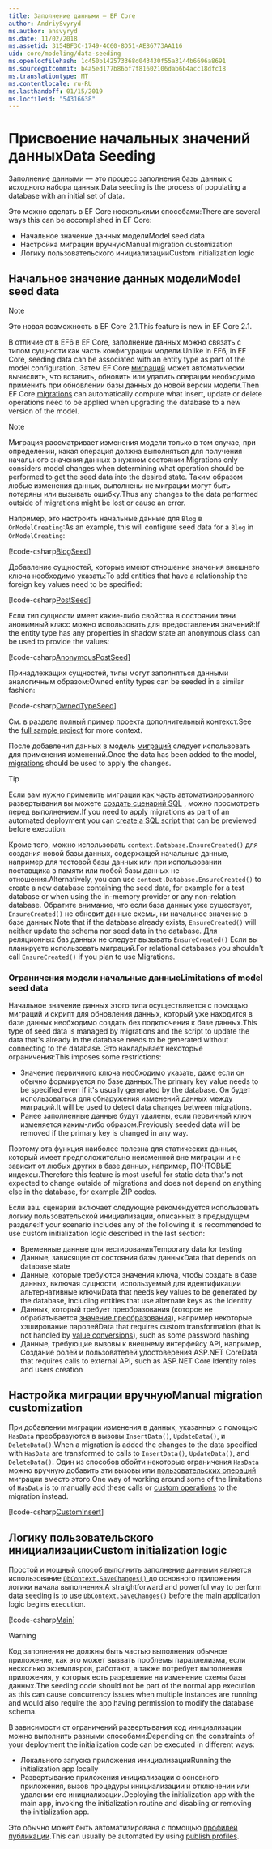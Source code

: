 ```yaml
---
title: Заполнение данными — EF Core
author: AndriySvyryd
ms.author: ansvyryd
ms.date: 11/02/2018
ms.assetid: 3154BF3C-1749-4C60-8D51-AE86773AA116
uid: core/modeling/data-seeding
ms.openlocfilehash: 1c450b142573368d043430f55a3144b6696a8691
ms.sourcegitcommit: b4a5ed177b86bf7f81602106dab6b4acc18dfc18
ms.translationtype: MT
ms.contentlocale: ru-RU
ms.lasthandoff: 01/15/2019
ms.locfileid: "54316638"
---
```

# <a name="data-seeding"></a><span data-ttu-id="af728-102">Присвоение начальных значений данных</span><span class="sxs-lookup"><span data-stu-id="af728-102">Data Seeding</span></span>

<span data-ttu-id="af728-103">Заполнение данными — это процесс заполнения базы данных с исходного набора данных.</span><span class="sxs-lookup"><span data-stu-id="af728-103">Data seeding is the process of populating a database with an initial set of data.</span></span>

<span data-ttu-id="af728-104">Это можно сделать в EF Core несколькими способами:</span><span class="sxs-lookup"><span data-stu-id="af728-104">There are several ways this can be accomplished in EF Core:</span></span>
* <span data-ttu-id="af728-105">Начальное значение данных модели</span><span class="sxs-lookup"><span data-stu-id="af728-105">Model seed data</span></span>
* <span data-ttu-id="af728-106">Настройка миграции вручную</span><span class="sxs-lookup"><span data-stu-id="af728-106">Manual migration customization</span></span>
* <span data-ttu-id="af728-107">Логику пользовательского инициализации</span><span class="sxs-lookup"><span data-stu-id="af728-107">Custom initialization logic</span></span>

## <a name="model-seed-data"></a><span data-ttu-id="af728-108">Начальное значение данных модели</span><span class="sxs-lookup"><span data-stu-id="af728-108">Model seed data</span></span>

> [!NOTE]
> <span data-ttu-id="af728-109">Это новая возможность в EF Core 2.1.</span><span class="sxs-lookup"><span data-stu-id="af728-109">This feature is new in EF Core 2.1.</span></span>

<span data-ttu-id="af728-110">В отличие от в EF6 в EF Core, заполнение данных можно связать с типом сущности как часть конфигурации модели.</span><span class="sxs-lookup"><span data-stu-id="af728-110">Unlike in EF6, in EF Core, seeding data can be associated with an entity type as part of the model configuration.</span></span> <span data-ttu-id="af728-111">Затем EF Core [миграций](xref:core/managing-schemas/migrations/index) может автоматически вычислить, что вставить, обновить или удалить операции необходимо применить при обновлении базы данных до новой версии модели.</span><span class="sxs-lookup"><span data-stu-id="af728-111">Then EF Core [migrations](xref:core/managing-schemas/migrations/index) can automatically compute what insert, update or delete operations need to be applied when upgrading the database to a new version of the model.</span></span>

> [!NOTE]
> <span data-ttu-id="af728-112">Миграция рассматривает изменения модели только в том случае, при определении, какая операция должна выполняться для получения начального значения данных в нужном состоянии.</span><span class="sxs-lookup"><span data-stu-id="af728-112">Migrations only considers model changes when determining what operation should be performed to get the seed data into the desired state.</span></span> <span data-ttu-id="af728-113">Таким образом любые изменения данных, выполнены не миграции могут быть потеряны или вызывать ошибку.</span><span class="sxs-lookup"><span data-stu-id="af728-113">Thus any changes to the data performed outside of migrations might be lost or cause an error.</span></span>

<span data-ttu-id="af728-114">Например, это настроить начальные данные для `Blog` в `OnModelCreating`:</span><span class="sxs-lookup"><span data-stu-id="af728-114">As an example, this will configure seed data for a `Blog` in `OnModelCreating`:</span></span>

[!code-csharp[BlogSeed](../../../samples/core/Modeling/DataSeeding/DataSeedingContext.cs?name=BlogSeed)]

<span data-ttu-id="af728-115">Добавление сущностей, которые имеют отношение значения внешнего ключа необходимо указать:</span><span class="sxs-lookup"><span data-stu-id="af728-115">To add entities that have a relationship the foreign key values need to be specified:</span></span>

[!code-csharp[PostSeed](../../../samples/core/Modeling/DataSeeding/DataSeedingContext.cs?name=PostSeed)]

<span data-ttu-id="af728-116">Если тип сущности имеет какие-либо свойства в состоянии тени анонимный класс можно использовать для предоставления значений:</span><span class="sxs-lookup"><span data-stu-id="af728-116">If the entity type has any properties in shadow state an anonymous class can be used to provide the values:</span></span>

[!code-csharp[AnonymousPostSeed](../../../samples/core/Modeling/DataSeeding/DataSeedingContext.cs?name=AnonymousPostSeed)]

<span data-ttu-id="af728-117">Принадлежащих сущностей, типы могут заполняться данными аналогичным образом:</span><span class="sxs-lookup"><span data-stu-id="af728-117">Owned entity types can be seeded in a similar fashion:</span></span>

[!code-csharp[OwnedTypeSeed](../../../samples/core/Modeling/DataSeeding/DataSeedingContext.cs?name=OwnedTypeSeed)]

<span data-ttu-id="af728-118">См. в разделе [полный пример проекта](https://github.com/aspnet/EntityFramework.Docs/tree/master/samples/core/Modeling/DataSeeding) дополнительный контекст.</span><span class="sxs-lookup"><span data-stu-id="af728-118">See the [full sample project](https://github.com/aspnet/EntityFramework.Docs/tree/master/samples/core/Modeling/DataSeeding) for more context.</span></span>

<span data-ttu-id="af728-119">После добавления данных в модель [миграций](xref:core/managing-schemas/migrations/index) следует использовать для применения изменений.</span><span class="sxs-lookup"><span data-stu-id="af728-119">Once the data has been added to the model, [migrations](xref:core/managing-schemas/migrations/index) should be used to apply the changes.</span></span>

> [!TIP]
> <span data-ttu-id="af728-120">Если вам нужно применить миграции как часть автоматизированного развертывания вы можете [создать сценарий SQL](xref:core/managing-schemas/migrations/index#generate-sql-scripts) , можно просмотреть перед выполнением.</span><span class="sxs-lookup"><span data-stu-id="af728-120">If you need to apply migrations as part of an automated deployment you can [create a SQL script](xref:core/managing-schemas/migrations/index#generate-sql-scripts) that can be previewed before execution.</span></span>

<span data-ttu-id="af728-121">Кроме того, можно использовать `context.Database.EnsureCreated()` для создания новой базы данных, содержащей начальные данные, например для тестовой базы данных или при использовании поставщика в памяти или любой базы данных не отношения.</span><span class="sxs-lookup"><span data-stu-id="af728-121">Alternatively, you can use `context.Database.EnsureCreated()` to create a new database containing the seed data, for example for a test database or when using the in-memory provider or any non-relation database.</span></span> <span data-ttu-id="af728-122">Обратите внимание, что если база данных уже существует, `EnsureCreated()` не обновит данные схемы, ни начальное значение в базе данных.</span><span class="sxs-lookup"><span data-stu-id="af728-122">Note that if the database already exists, `EnsureCreated()` will neither update the schema nor seed data in the database.</span></span> <span data-ttu-id="af728-123">Для реляционных баз данных не следует вызывать `EnsureCreated()` Если вы планируете использовать миграций.</span><span class="sxs-lookup"><span data-stu-id="af728-123">For relational databases you shouldn't call `EnsureCreated()` if you plan to use Migrations.</span></span>

### <a name="limitations-of-model-seed-data"></a><span data-ttu-id="af728-124">Ограничения модели начальные данные</span><span class="sxs-lookup"><span data-stu-id="af728-124">Limitations of model seed data</span></span>

<span data-ttu-id="af728-125">Начальное значение данных этого типа осуществляется с помощью миграций и скрипт для обновления данных, который уже находится в базе данных необходимо создать без подключения к базе данных.</span><span class="sxs-lookup"><span data-stu-id="af728-125">This type of seed data is managed by migrations and the script to update the data that's already in the database needs to be generated without connecting to the database.</span></span> <span data-ttu-id="af728-126">Это накладывает некоторые ограничения:</span><span class="sxs-lookup"><span data-stu-id="af728-126">This imposes some restrictions:</span></span>
* <span data-ttu-id="af728-127">Значение первичного ключа необходимо указать, даже если он обычно формируется по базе данных.</span><span class="sxs-lookup"><span data-stu-id="af728-127">The primary key value needs to be specified even if it's usually generated by the database.</span></span> <span data-ttu-id="af728-128">Он будет использоваться для обнаружения изменений данных между миграций.</span><span class="sxs-lookup"><span data-stu-id="af728-128">It will be used to detect data changes between migrations.</span></span>
* <span data-ttu-id="af728-129">Ранее заполненные данные будут удалены, если первичный ключ изменяется каким-либо образом.</span><span class="sxs-lookup"><span data-stu-id="af728-129">Previously seeded data will be removed if the primary key is changed in any way.</span></span>

<span data-ttu-id="af728-130">Поэтому эта функция наиболее полезна для статических данных, который имеет предположительно неизменной вне миграции и не зависит от любых других в базе данных, например, ПОЧТОВЫЕ индексы.</span><span class="sxs-lookup"><span data-stu-id="af728-130">Therefore this feature is most useful for static data that's not expected to change outside of migrations and does not depend on anything else in the database, for example ZIP codes.</span></span>

<span data-ttu-id="af728-131">Если ваш сценарий включает следующие рекомендуется использовать логику пользовательской инициализации, описанных в предыдущем разделе:</span><span class="sxs-lookup"><span data-stu-id="af728-131">If your scenario includes any of the following it is recommended to use custom initialization logic described in the last section:</span></span>
* <span data-ttu-id="af728-132">Временные данные для тестирования</span><span class="sxs-lookup"><span data-stu-id="af728-132">Temporary data for testing</span></span>
* <span data-ttu-id="af728-133">Данные, зависящие от состояния базы данных</span><span class="sxs-lookup"><span data-stu-id="af728-133">Data that depends on database state</span></span>
* <span data-ttu-id="af728-134">Данные, которые требуются значения ключа, чтобы создать в базе данных, включая сущности, используемый для идентификации альтернативные ключи</span><span class="sxs-lookup"><span data-stu-id="af728-134">Data that needs key values to be generated by the database, including entities that use alternate keys as the identity</span></span>
* <span data-ttu-id="af728-135">Данных, который требует преобразования (которое не обрабатывается [значение преобразования](xref:core/modeling/value-conversions)), например некоторые хэширование паролей</span><span class="sxs-lookup"><span data-stu-id="af728-135">Data that requires custom transformation (that is not handled by [value conversions](xref:core/modeling/value-conversions)), such as some password hashing</span></span>
* <span data-ttu-id="af728-136">Данные, требующие вызовы к внешнему интерфейсу API, например, Создание ролей и пользователей удостоверения ASP.NET Core</span><span class="sxs-lookup"><span data-stu-id="af728-136">Data that requires calls to external API, such as ASP.NET Core Identity roles and users creation</span></span>

## <a name="manual-migration-customization"></a><span data-ttu-id="af728-137">Настройка миграции вручную</span><span class="sxs-lookup"><span data-stu-id="af728-137">Manual migration customization</span></span>

<span data-ttu-id="af728-138">При добавлении миграции изменения в данных, указанных с помощью `HasData` преобразуются в вызовы `InsertData()`, `UpdateData()`, и `DeleteData()`.</span><span class="sxs-lookup"><span data-stu-id="af728-138">When a migration is added the changes to the data specified with `HasData` are transformed to calls to `InsertData()`, `UpdateData()`, and `DeleteData()`.</span></span> <span data-ttu-id="af728-139">Один из способов обойти некоторые ограничения `HasData` можно вручную добавить эти вызовы или [пользовательских операций](xref:core/managing-schemas/migrations/operations) миграции вместо этого.</span><span class="sxs-lookup"><span data-stu-id="af728-139">One way of working around some of the limitations of `HasData` is to manually add these calls or [custom operations](xref:core/managing-schemas/migrations/operations) to the migration instead.</span></span>

[!code-csharp[CustomInsert](../../../samples/core/Modeling/DataSeeding/Migrations/20181102235626_Initial.cs?name=CustomInsert)]

## <a name="custom-initialization-logic"></a><span data-ttu-id="af728-140">Логику пользовательского инициализации</span><span class="sxs-lookup"><span data-stu-id="af728-140">Custom initialization logic</span></span>

<span data-ttu-id="af728-141">Простой и мощный способ выполнить заполнение данными является использование [ `DbContext.SaveChanges()` ](xref:core/saving/index) до основного приложения логики начала выполнения.</span><span class="sxs-lookup"><span data-stu-id="af728-141">A straightforward and powerful way to perform data seeding is to use [`DbContext.SaveChanges()`](xref:core/saving/index) before the main application logic begins execution.</span></span>

[!code-csharp[Main](../../../samples/core/Modeling/DataSeeding/Program.cs?name=CustomSeeding)]

> [!WARNING]
> <span data-ttu-id="af728-142">Код заполнения не должны быть частью выполнения обычное приложение, как это может вызвать проблемы параллелизма, если несколько экземпляров, работают, а также потребует выполнения приложения, у которых есть разрешение на изменение схемы базы данных.</span><span class="sxs-lookup"><span data-stu-id="af728-142">The seeding code should not be part of the normal app execution as this can cause concurrency issues when multiple instances are running and would also require the app having permission to modify the database schema.</span></span>

<span data-ttu-id="af728-143">В зависимости от ограничений развертывания код инициализации можно выполнить разными способами:</span><span class="sxs-lookup"><span data-stu-id="af728-143">Depending on the constraints of your deployment the initialization code can be executed in different ways:</span></span>
* <span data-ttu-id="af728-144">Локального запуска приложения инициализации</span><span class="sxs-lookup"><span data-stu-id="af728-144">Running the initialization app locally</span></span>
* <span data-ttu-id="af728-145">Развертывание приложения инициализации с основного приложения, вызов процедуры инициализации и отключении или удалении его инициализации.</span><span class="sxs-lookup"><span data-stu-id="af728-145">Deploying the initialization app with the main app, invoking the initialization routine and disabling or removing the initialization app.</span></span>

<span data-ttu-id="af728-146">Это обычно может быть автоматизирована с помощью [профилей публикации](https://docs.microsoft.com/en-us/aspnet/core/host-and-deploy/visual-studio-publish-profiles).</span><span class="sxs-lookup"><span data-stu-id="af728-146">This can usually be automated by using [publish profiles](https://docs.microsoft.com/en-us/aspnet/core/host-and-deploy/visual-studio-publish-profiles).</span></span>
